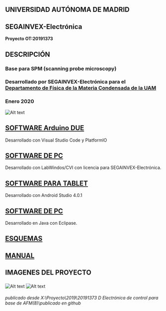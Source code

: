 ## UNIVERSIDAD AUTÓNOMA DE MADRID
## SEGAINVEX-Electrónica
**Proyecto OT:20191373**
## DESCRIPCIÓN
### Base para SPM  (scanning probe microscopy) 
### Desarrollado por SEGAINVEX-Electrónica para el [Departamento de Física de la Materia Condensada de la UAM](https://www.fmc.uam.es/research/nano-spm-lab/)
### Enero 2020
![Alt text](https://github.com/SEGAINVEX-ELECTRONICA/Base-SPM-20191373/master/Imagenes/BaseSPM_20191373_1.jpg "frontal")

## [SOFTWARE Arduino DUE](https://github.com/PatricioCoronado/Base-SPM-Arduino-DUE)
Desarrollado con Visual Studio Code y PlatformIO

## [SOFTWARE DE PC](https://github.com/PatricioCoronado/Base-SPM-CVI)
Desarrollado con LabWindos/CVI con licencia para SEGAINVEX-Electrónica.

## [SOFTWARE PARA TABLET](https://github.com/PatricioCoronado/Base-SPM-tablet)
Desarrollado con Android Studio 4.0.1

## [SOFTWARE DE PC](https://github.com/PatricioCoronado/Base-SPM-Java)
Desarrollado en Java con Eclipase.

## [ESQUEMAS](https://github.com/SEGAINVEX-ELECTRONICA/Base-SPM-20191373/master/Esquemas)

## [MANUAL](https://github.com/SEGAINVEX-ELECTRONICA/Base-SPM-20191373/master/Manual/Manual_Base_SPM_20191373.pdf)
### 
## IMAGENES DEL PROYECTO
###
![Alt text](https://github.com/SEGAINVEX-ELECTRONICA/Base-SPM-20191373/master/Imagenes/BaseSPM_20191373_3.jpg "equipo")
![Alt text](https://github.com/SEGAINVEX-ELECTRONICA/Base-SPM-20191373/master/Imagenes/BaseSPM_20191373_4.jpg "interior")

###### publicado desde X:\Proyecto\2019\20191373 D Electrónica de control para base de AFM(8)\publicado en github

